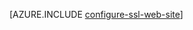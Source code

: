 <properties
	pageTitle="在 Azure 网站中启用网站的 HTTPS"
	description="了解如何为 Azure 网站启用 SSL。"
	services="app-service"
	documentationCenter=".net"
	authors="cephalin"
	manager="wpickett"
	editor="jimbe"
	tags="top-support-issue"/>

<tags
	ms.service="app-service"
	ms.date="10/23/2015"
	wacn.date="12/17/2015"/>


[AZURE.INCLUDE [configure-ssl-web-site](../includes/configure-ssl-web-site.md)]

<!---HONumber=Mooncake_1207_2015-->